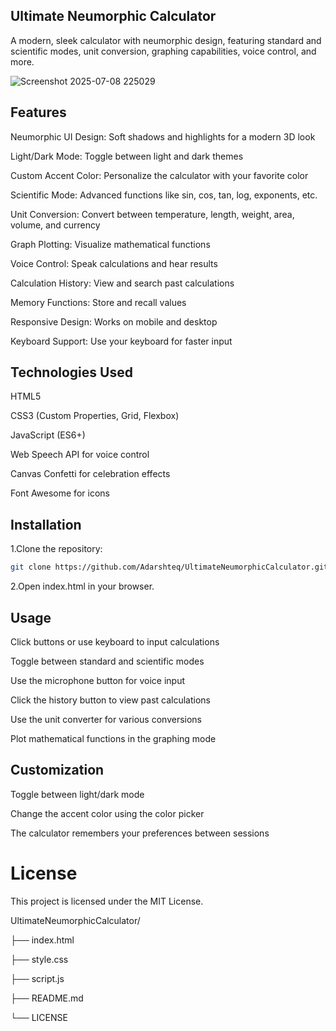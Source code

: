 ## Ultimate Neumorphic Calculator

A modern, sleek calculator with neumorphic design, featuring standard and scientific modes, unit conversion, graphing capabilities, voice control, and more.

![Screenshot 2025-07-08 225029](https://github.com/user-attachments/assets/7756e785-a2cd-41c6-a789-a9e84589cc12)

## Features

Neumorphic UI Design: Soft shadows and highlights for a modern 3D look

Light/Dark Mode: Toggle between light and dark themes

Custom Accent Color: Personalize the calculator with your favorite color

Scientific Mode: Advanced functions like sin, cos, tan, log, exponents, etc.

Unit Conversion: Convert between temperature, length, weight, area, volume, and currency

Graph Plotting: Visualize mathematical functions

Voice Control: Speak calculations and hear results

Calculation History: View and search past calculations

Memory Functions: Store and recall values

Responsive Design: Works on mobile and desktop

Keyboard Support: Use your keyboard for faster input

## Technologies Used

HTML5

CSS3 (Custom Properties, Grid, Flexbox)

JavaScript (ES6+)

Web Speech API for voice control

Canvas Confetti for celebration effects

Font Awesome for icons

## Installation

1.Clone the repository:

```bash
git clone https://github.com/Adarshteq/UltimateNeumorphicCalculator.git
```

2.Open index.html in your browser.

## Usage

Click buttons or use keyboard to input calculations

Toggle between standard and scientific modes

Use the microphone button for voice input

Click the history button to view past calculations

Use the unit converter for various conversions

Plot mathematical functions in the graphing mode

## Customization

Toggle between light/dark mode

Change the accent color using the color picker

The calculator remembers your preferences between sessions

# License

This project is licensed under the MIT License.

UltimateNeumorphicCalculator/

├── index.html

├── style.css

├── script.js

├── README.md

└── LICENSE
